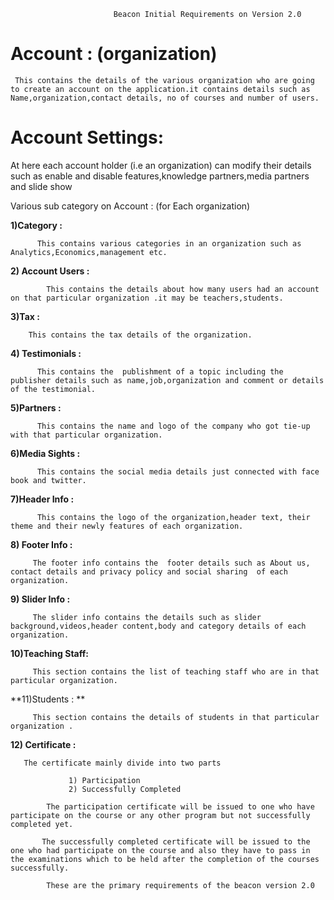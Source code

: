                            Beacon Initial Requirements on Version 2.0

# Account : (organization)

     This contains the details of the various organization who are going to create an account on the application.it contains details such as Name,organization,contact details, no of courses and number of users.


# Account Settings:

   At here each account holder (i.e an organization) can modify their details such as enable and disable features,knowledge partners,media partners and slide show

Various sub category on Account : (for Each organization)
 

**1)Category :**
          
          This contains various categories in an organization such as Analytics,Economics,management etc.


**2) Account Users :**
          
            This contains the details about how many users had an account on that particular organization .it may be teachers,students.

 
**3)Tax :**
          
        This contains the tax details of the organization.

**4) Testimonials :**           

          This contains the  publishment of a topic including the  publisher details such as name,job,organization and comment or details of the testimonial.

**5)Partners :**
      
          This contains the name and logo of the company who got tie-up with that particular organization.

 **6)Media Sights :**
             
          This contains the social media details just connected with face book and twitter.


 **7)Header Info :**

          This contains the logo of the organization,header text, their theme and their newly features of each organization. 

 **8) Footer Info :**

         The footer info contains the  footer details such as About us, contact details and privacy policy and social sharing  of each organization.

 **9) Slider Info :**
     
         The slider info contains the details such as slider background,videos,header content,body and category details of each organization.

**10)Teaching Staff:**
  
         This section contains the list of teaching staff who are in that particular organization.

 **11)Students : **

         This section contains the details of students in that particular organization .

 **12) Certificate :**

       The certificate mainly divide into two parts
 
                 1) Participation
                 2) Successfully Completed

            The participation certificate will be issued to one who have participate on the course or any other program but not successfully completed yet.

           The successfully completed certificate will be issued to the one who had participate on the course and also they have to pass in the examinations which to be held after the completion of the courses successfully.

            These are the primary requirements of the beacon version 2.0